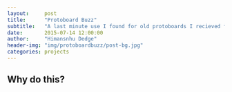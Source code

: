 ```yaml
---
layout:     post
title:      "Protoboard Buzz"
subtitle:   "A last minute use I found for old protoboards I recieved from my research. A nice way to remember Tech before leaving for the summer and Fall semester."
date:       2015-07-14 12:00:00
author:     "Himansnhu Dedge"
header-img: "img/protoboardbuzz/post-bg.jpg"
categories: projects
---
```


<h2 class="section-heading">Why do this?</h2>
<p></p>